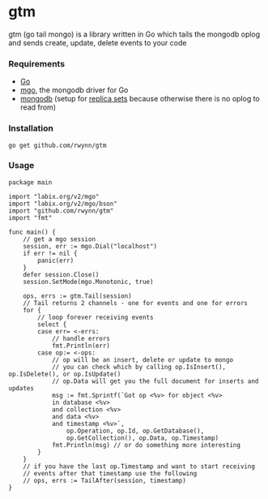 gtm
===
gtm (go tail mongo) is a library written in Go which tails the mongodb oplog and sends create, update, delete events to your code

### Requirements ###
+ [Go](http://golang.org/doc/install)
+ [mgo](http://labix.org/mgo), the mongodb driver for Go
+ [mongodb](http://www.mongodb.org/) (setup for [replica sets](http://docs.mongodb.org/manual/tutorial/deploy-replica-set/) because otherwise there is no oplog to read from)

### Installation ###

	go get github.com/rwynn/gtm

### Usage ###
	
	package main
	
	import "labix.org/v2/mgo"
	import "labix.org/v2/mgo/bson"
	import "github.com/rwynn/gtm"
	import "fmt"

	func main() {
		// get a mgo session	
		session, err := mgo.Dial("localhost")
		if err != nil {
			panic(err)
		}
		defer session.Close()
		session.SetMode(mgo.Monotonic, true)
		
		ops, errs := gtm.Tail(session)
		// Tail returns 2 channels - one for events and one for errors
		for {
			// loop forever receiving events	
			select {
			case err= <-errs:
				// handle errors
				fmt.Println(err)
			case op:= <-ops:
				// op will be an insert, delete or update to mongo
				// you can check which by calling op.IsInsert(), op.IsDelete(), or op.IsUpdate()
				// op.Data will get you the full document for inserts and updates
				msg := fmt.Sprintf(`Got op <%v> for object <%v> 
				in database <%v>
				and collection <%v>
				and data <%v>
				and timestamp <%v>`,
					op.Operation, op.Id, op.GetDatabase(),
					op.GetCollection(), op.Data, op.Timestamp)
				fmt.Println(msg) // or do something more interesting
			}
		}
		// if you have the last op.Timestamp and want to start receiving
		// events after that timestamp use the following
		// ops, errs := TailAfter(session, timestamp)
	}

